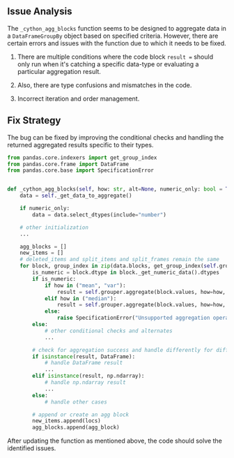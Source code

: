 ## Issue Analysis
The `_cython_agg_blocks` function seems to be designed to aggregate data in a `DataFrameGroupBy` object based on specified criteria. However, there are certain errors and issues with the function due to which it needs to be fixed.

1. There are multiple conditions where the code block `result =` should only run when it's catching a specific data-type or evaluating a particular aggregation result.

2. Also, there are type confusions and mismatches in the code.

3. Incorrect iteration and order management.

## Fix Strategy
The bug can be fixed by improving the conditional checks and handling the returned aggregated results specific to their types.

```python
from pandas.core.indexers import get_group_index
from pandas.core.frame import DataFrame
from pandas.core.base import SpecificationError


def _cython_agg_blocks(self, how: str, alt=None, numeric_only: bool = True, min_count: int = -1):
    data = self._get_data_to_aggregate()

    if numeric_only:
        data = data.select_dtypes(include="number")

    # other initialization
    ...

    agg_blocks = []
    new_items = []
    # deleted_items and split_items and split_frames remain the same
    for block, group_index in zip(data.blocks, get_group_index(self.grouper)):
        is_numeric = block.dtype in block._get_numeric_data().dtypes
        if is_numeric:
            if how in ("mean", "var"):
                result = self.grouper.aggregate(block.values, how=how, axis=1, min_count=min_count)
            elif how in ("median"):
                result = self.grouper.aggregate(block.values, how=how, axis=1)
            else:
                raise SpecificationError("Unsupported aggregation operation")
        else:
            # other conditional checks and alternates
            ...

        # check for aggregation success and handle differently for different result types
        if isinstance(result, DataFrame):
            # handle DataFrame result
            ...
        elif isinstance(result, np.ndarray):
            # handle np.ndarray result
            ...
        else:
            # handle other cases

        # append or create an agg block
        new_items.append(locs)
        agg_blocks.append(agg_block)
```

After updating the function as mentioned above, the code should solve the identified issues.